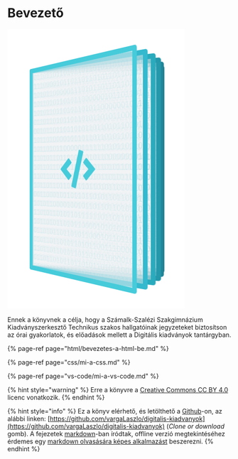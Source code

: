 # Bevezető

![](.gitbook/assets/digipub.png)

Ennek a könyvnek a célja, hogy a Számalk-Szalézi Szakgimnázium Kiadványszerkesztő Technikus szakos hallgatóinak jegyzeteket biztosítson az órai gyakorlatok, és előadások mellett a Digitális kiadványok tantárgyban.

{% page-ref page="html/bevezetes-a-html-be.md" %}

{% page-ref page="css/mi-a-css.md" %}

{% page-ref page="vs-code/mi-a-vs-code.md" %}

{% hint style="warning" %}
Erre a könyvre a [Creative Commons CC BY 4.0](https://creativecommons.org/licenses/by/4.0/deed.hu) licenc vonatkozik.
{% endhint %}

{% hint style="info" %}
Ez a könyv elérhető, és letölthető a [Github](https://github.io)-on, az alábbi linken: [https://github.com/vargaLaszlo/digitalis-kiadvanyok](https://github.com/vargaLaszlo/digitalis-kiadvanyok) \(_Clone or download_ gomb\). A fejezetek [markdown](https://daringfireball.net/projects/markdown/)-ban íródtak, offline verzió megtekintéséhez érdemes egy [markdown olvasására képes alkalmazást](fueggelek/markdown-szerkesztok-olvasok.md) beszerezni.
{% endhint %}

